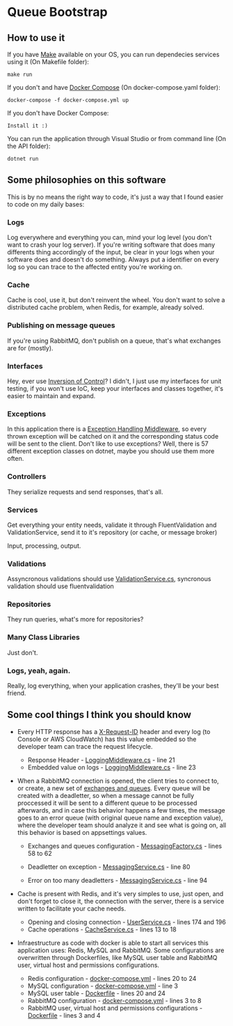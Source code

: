 # Queue Bootstrap

## How to use it
If you have [Make](https://www.gnu.org/software/make/) available on your OS, you can run dependecies services using it (On Makefile folder):

	make run

If you don't and have [Docker Compose](https://docs.docker.com/compose/) (On docker-compose.yaml folder):

	docker-compose -f docker-compose.yml up

If you don't have Docker Compose:

	Install it :)

You can run the application through Visual Studio or from command line (On the API folder):

	dotnet run

## Some philosophies on this software
This is by no means the right way to code, it's just a way that I found easier to code on my daily bases:

### Logs
Log everywhere and everything you can, mind your log level (you don't want to crash your log server). If you're writing software that does many differents thing accordingly of the input, be clear in your logs when your software does and doesn't do something. Always put a identifier on every log so you can trace to the affected entity you're working on.

### Cache
Cache is cool, use it, but don't reinvent the wheel. You don't want to solve a distributed cache problem, when Redis, for example, already solved.

### Publishing on message queues
If you're using RabbitMQ, don't publish on a queue, that's what exchanges are for (mostly).

### Interfaces
Hey, ever use [Inversion of Control](https://en.wikipedia.org/wiki/Inversion_of_control)? I didn't, I just use my interfaces for unit testing, if you won't use IoC, keep your interfaces and classes together, it's easier to maintain and expand.

### Exceptions
In this application there is a [Exception Handling Middleware](https://github.com/gnllucena/api-bootstrap/blob/master/src/api/Middlewares/ExceptionHandlingMiddleware.cs), so every thrown exception will be catched on it and the corresponding status code will be sent to the client. Don't like to use exceptions? Well, there is 57 different exception classes on dotnet, maybe you should use them more often.

### Controllers
They serialize requests and send responses, that's all.

### Services
Get everything your entity needs, validate it through FluentValidation and ValidationService, send it to it's repository (or cache, or message broker)

Input, processing, output.

### Validations 
Assyncronous validations should use [ValidationService.cs](https://github.com/gnllucena/api-bootstrap/blob/master/src/Common/Services/ValidationService.cs), syncronous validation should use fluentvalidation 

### Repositories
They run queries, what's more for repositories?

### Many Class Libraries
Just don't.

### Logs, yeah, again.
Really, log everything, when your application crashes, they'll be your best friend.

## Some cool things I think you should know
* Every HTTP response has a [X-Request-ID](https://devcenter.heroku.com/articles/http-request-id) header and every log (to Console or AWS CloudWatch) has this value embedded so the developer team can trace the request lifecycle.
	* Response Header - [LoggingMiddleware.cs](https://github.com/gnllucena/api-bootstrap/blob/master/src/api/Middlewares/LoggingMiddleware.cs) - line 21
	* Embedded value on logs - [LoggingMiddleware.cs](https://github.com/gnllucena/api-bootstrap/blob/master/src/api/Middlewares/LoggingMiddleware.cs) - line 23

* When a RabbitMQ connection is opened, the client tries to connect to, or create, a new set of [exchanges and queues](https://www.rabbitmq.com/tutorials/amqp-concepts.html). Every queue will be created with a deadletter, so when a message cannot be fully proccessed it will be sent to a different queue to be processed afterwards, and in case this behavior happens a few times, the message goes to an error queue (with original queue name and exception value), where the developer team should analyze it and see what is going on, all this behavior is based on appsettings values.
	* Exchanges and queues configuration - [MessagingFactory.cs](https://github.com/gnllucena/api-bootstrap/blob/master/src/Common/Factories/MessagingFactory.cs) - lines 58 to 62

	* Deadletter on exception - [MessagingService.cs](https://github.com/gnllucena/api-bootstrap/blob/master/src/Common/Services/MessagingService.cs) - line 80

	* Error on too many deadletters - [MessagingService.cs](https://github.com/gnllucena/api-bootstrap/blob/master/src/Common/Services/MessagingService.cs) - line 94

* Cache is present with Redis, and it's very simples to use, just open, and don't forget to close it, the connection with the server, there is a service written to facilitate your cache needs.
	* Opening and closing connection - [UserService.cs](https://github.com/gnllucena/api-bootstrap/blob/master/src/Common/Services/UserService.cs) - lines 174 and 196
	* Cache operations - [CacheService.cs](https://github.com/gnllucena/api-bootstrap/blob/master/src/Common/Services/CacheService.cs) - lines 13 to 18

* Infraestructure as code with docker is able to start all services this application uses: Redis, MySQL and RabbitMQ. Some configurations are overwritten through Dockerfiles, like MySQL user table and RabbitMQ user, virtual host and permissions configurations.
	* Redis configuration - [docker-compose.yml](https://github.com/gnllucena/api-bootstrap/blob/master/docker-compose.yml) - lines 20 to 24
	* MySQL configuration - [docker-compose.yml](https://github.com/gnllucena/api-bootstrap/blob/master/docker-compose.yml) - line 3
	* MySQL user table - [Dockerfile](https://github.com/gnllucena/api-bootstrap/blob/master/tools/mysql/Dockerfile) - lines 20 and 24
	* RabbitMQ configuration - [docker-compose.yml](https://github.com/gnllucena/api-bootstrap/blob/master/docker-compose.yml) - lines 3 to 8
	* RabbitMQ user, virtual host and permissions configurations - [Dockerfile](https://github.com/gnllucena/api-bootstrap/blob/master/tools/rabbitmq/Dockerfile) - lines 3 and 4

